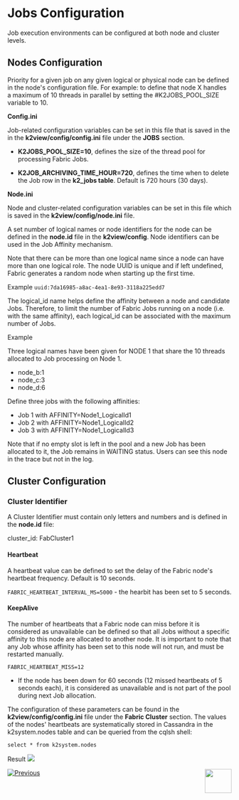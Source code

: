 # Jobs Configuration

Job execution environments can be configured at both node and cluster levels.


## Nodes Configuration
Priority for a given job on any given logical or physical node can be defined in the node's configuration file.
For example: to define that node X handles a maximum of 10 threads in parallel by setting the #K2JOBS_POOL_SIZE variable to 10. 

**Config.ini**

Job-related configuration variables can be set in this file that is saved in the in the **k2view/config/config.ini** file under the **JOBS** section.

-  **K2JOBS_POOL_SIZE=10**, defines the size of the thread pool for processing Fabric Jobs. 

- **K2JOB_ARCHIVING_TIME_HOUR=720**, defines the time when to delete the Job row in the **k2_jobs table**. Default is 720 hours (30 days).

**Node.ini** 

Node and cluster-related configuration variables can be set in this file which is saved in the **k2view/config/node.ini** file.

A set number of logical names or node identifiers for the node can be defined in the **node.id** file in the **k2view/config**. Node identifiers can be used in the Job Affinity mechanism. 

Note that there can be more than one logical name since a node can have more than one logical role.
The node UUID is unique and if left undefined, Fabric generates a random node when starting up the first time.

Example
 ```uuid:7da16985-a8ac-4ea1-8e93-3118a225edd7```

The logical_id name helps define the affinity between a node and candidate Jobs. Therefore, to limit the number of Fabric Jobs running on a node (i.e. with the same affinity), each logical_id can be associated with the maximum number of Jobs.

Example

Three logical names have been given for NODE 1 that share the 10 threads allocated to Job processing on Node 1. 
- node_b:1
- node_c:3
- node_d:6


Define three jobs with the following affinities:
- Job 1 with AFFINITY=Node1_LogicalId1
- Job 2 with AFFINITY=Node1_LogicalId2
- Job 3 with AFFINITY=Node1_LogicalId3

Note that if no empty slot is left in the pool and a new Job has been allocated to it, the Job remains in WAITING status. Users can see this node in the trace but not in the log.


## Cluster Configuration

### Cluster Identifier

A Cluster Identifier must contain only letters and numbers and is defined in the **node.id** file:

cluster_id: FabCluster1 

#### **Heartbeat**

A heartbeat value can be defined to set the delay of the Fabric node's heartbeat frequency. Default is 10 seconds.

```FABRIC_HEARTBEAT_INTERVAL_MS=5000``` - the hearbit has been set to 5 seconds.


#### **KeepAlive**

The number of heartbeats that a Fabric node can miss before it is considered as unavailable can be defined so that all Jobs without a specific affinity to this node are allocated to another node. It is important to note that any Job whose affinity has been set to this node will not run, and must be restarted manually.

```FABRIC_HEARTBEAT_MISS=12```

- If the node has been down for 60 seconds (12 missed heartbeats of 5 seconds each), it is considered as unavailable and is not part of the pool during next Job allocation.

The configuration of these parameters can be found in the **k2view/config/config.ini** file under the **Fabric Cluster** section. 
The values of the nodes' heartbeats are systematically stored in Cassandra in the k2system.nodes table and can be queried from the cqlsh shell: 

```select * from k2system.nodes ```

Result 
<img src="/articles/20_jobs_and_batch_services/images/12_jobs_and_batch_services_create_a_job_k2JobsTable.PNG"></img>



[![Previous](/articles/images/Previous.png)](/articles/20_jobs_and_batch_services/05_jobs_table_fields.md)[<img align="right" width="60" height="54" src="/articles/images/Next.png">](/articles/20_jobs_and_batch_services/07_batch_process_overview.md)
